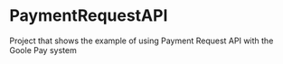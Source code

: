 # PaymentRequestAPI
 Project that shows the example of using Payment Request API with the Goole Pay system
